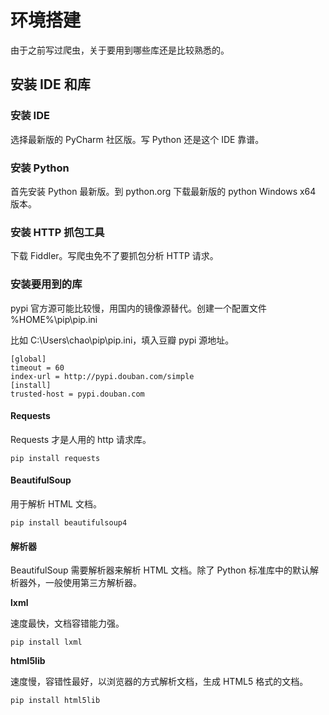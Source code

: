 # 环境搭建

由于之前写过爬虫，关于要用到哪些库还是比较熟悉的。

## 安装 IDE 和库

### 安装 IDE

选择最新版的 PyCharm 社区版。写 Python 还是这个 IDE 靠谱。

### 安装 Python

首先安装 Python 最新版。到 python.org 下载最新版的 python Windows x64 版本。

### 安装 HTTP 抓包工具

下载 Fiddler。写爬虫免不了要抓包分析 HTTP 请求。

### 安装要用到的库

pypi 官方源可能比较慢，用国内的镜像源替代。创建一个配置文件 %HOME%\pip\pip.ini

比如 C:\\Users\\chao\\pip\\pip.ini，填入豆瓣 pypi 源地址。

```
[global]
timeout = 60
index-url = http://pypi.douban.com/simple
[install]
trusted-host = pypi.douban.com
```

#### Requests

Requests 才是人用的 http 请求库。

`pip install requests`

#### BeautifulSoup

用于解析 HTML 文档。

` pip install beautifulsoup4 `

#### 解析器

BeautifulSoup 需要解析器来解析 HTML 文档。除了 Python 标准库中的默认解析器外，一般使用第三方解析器。

**lxml**

速度最快，文档容错能力强。

`pip install lxml`

**html5lib**

速度慢，容错性最好，以浏览器的方式解析文档，生成 HTML5 格式的文档。

`pip install html5lib`

